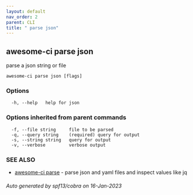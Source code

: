 ```yaml
---
layout: default
nav_order: 2
parent: CLI
title: " parse json"
---
```

## awesome-ci parse json

parse a json string or file

```
awesome-ci parse json [flags]
```

### Options

```
  -h, --help   help for json
```

### Options inherited from parent commands

```
  -f, --file string     file to be parsed
  -q, --query string    (required) query for output
  -s, --string string   query for output
  -v, --verbose         verbose output
```

### SEE ALSO

* [awesome-ci parse](/commands/awesome-ci_parse/)	 - parse json and yaml files and inspect values like jq

###### Auto generated by spf13/cobra on 16-Jan-2023
